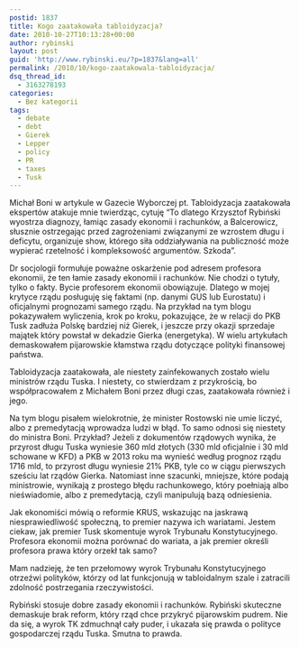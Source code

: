 ```yaml
---
postid: 1837
title: Kogo zaatakowała tabloidyzacja?
date: 2010-10-27T10:13:28+00:00
author: rybinski
layout: post
guid: 'http://www.rybinski.eu/?p=1837&lang=all'
permalink: /2010/10/kogo-zaatakowala-tabloidyzacja/
dsq_thread_id:
  - 3163278193
categories:
  - Bez kategorii
tags:
  - debate
  - debt
  - Gierek
  - Lepper
  - policy
  - PR
  - taxes
  - Tusk
---
```

Michał Boni w artykule w Gazecie Wyborczej pt. Tabloidyzacja zaatakowała ekspertów atakuje mnie twierdząc, cytuję “To dlatego Krzysztof Rybiński wyostrza diagnozy, łamiąc zasady ekonomii i rachunków, a Balcerowicz, słusznie ostrzegając przed zagrożeniami związanymi ze wzrostem długu i deficytu, organizuje show, którego siła oddziaływania na publiczność może wypierać rzetelność i kompleksowość argumentów. Szkoda”.

Dr socjologii formułuje poważne oskarżenie pod adresem profesora ekonomii, że ten łamie zasady ekonomii i rachunków. Nie chodzi o tytuły, tylko o fakty. Bycie profesorem ekonomii obowiązuje. Dlatego w mojej krytyce rządu posługuję się faktami (np. danymi GUS lub Eurostatu) i oficjalnymi prognozami samego rządu. Na przykład na tym blogu pokazywałem wyliczenia, krok po kroku, pokazujące, że w relacji do PKB Tusk zadłuża Polskę bardziej niż Gierek, i jeszcze przy okazji sprzedaje majątek który powstał w dekadzie Gierka (energetyka). W wielu artykułach demaskowałem pijarowskie kłamstwa rządu dotyczące polityki finansowej państwa.

Tabloidyzacja zaatakowała, ale niestety zainfekowanych zostało wielu ministrów rządu Tuska. I niestety, co stwierdzam z przykrością, bo współpracowałem z Michałem Boni przez długi czas, zaatakowała również i jego.

Na tym blogu pisałem wielokrotnie, że minister Rostowski nie umie liczyć, albo z premedytacją wprowadza ludzi w błąd. To samo odnosi się niestety do ministra Boni. Przykład? Jeżeli z dokumentów rządowych wynika, że przyrost długu Tuska wyniesie 360 mld złotych (330 mld oficjalnie i 30 mld schowane w KFD) a PKB w 2013 roku ma wynieść według prognoz rządu 1716 mld, to przyrost długu wyniesie 21% PKB, tyle co w ciągu pierwszych sześciu lat rządów Gierka. Natomiast inne szacunki, mniejsze, które podają ministrowie, wynikają z prostego błędu rachunkowego, który poełniają albo nieświadomie, albo z premedytacją, czyli manipulują bazą odniesienia.

Jak ekonomiści mówią o reformie KRUS, wskazując na jaskrawą niesprawiedliwość społeczną, to premier nazywa ich wariatami. Jestem ciekaw, jak premier Tusk skomentuje wyrok Trybunału Konstytucyjnego. Profesora ekonomii można porównać do wariata, a jak premier określi profesora prawa który orzekł tak samo?

Mam nadzieję, że ten przełomowy wyrok Trybunału Konstytucyjnego otrzeźwi polityków, którzy od lat funkcjonują w tabloidalnym szale i zatracili zdolność postrzegania rzeczywistości.

Rybiński stosuje dobre zasady ekonomii i rachunków. Rybiński skuteczne demaskuje brak reform, który rząd chce przykryć pijarowskim pudrem. Nie da się, a wyrok TK zdmuchnął cały puder, i ukazała się prawda o polityce gospodarczej rządu Tuska. Smutna to prawda.

<div>
  <div style="border: medium none ; overflow: hidden; color: #000000; background-color: transparent; text-align: left; text-decoration: none;">
    <span><a style="color: #003399;" href="http://wyborcza.pl/1,75515,8570207,Tabloidyzacja_zaatakowala_ekspertow.html#ixzz13XleziI4"><br /> </a></span>
  </div>
</div>
